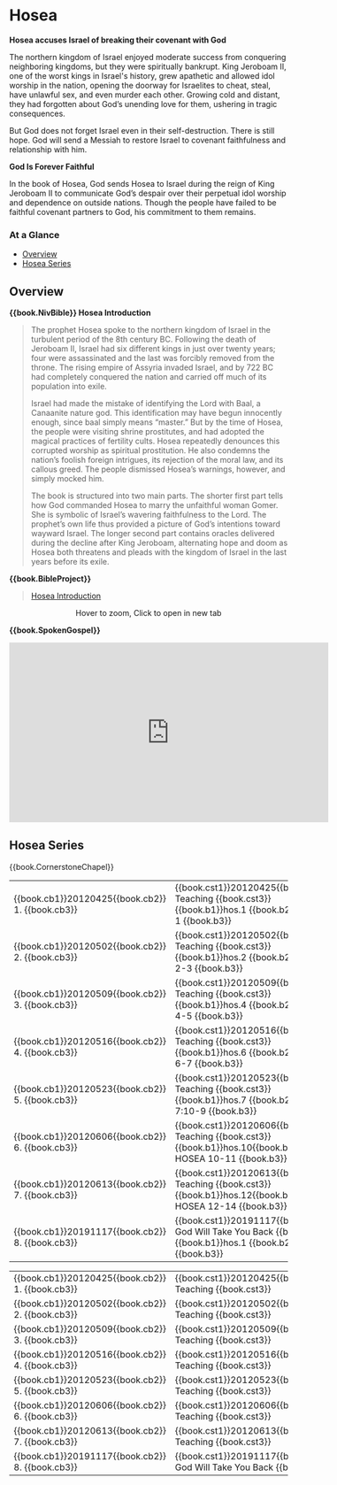 # Hosea

**Hosea accuses Israel of breaking their covenant with God**

The northern kingdom of Israel enjoyed moderate success from
conquering neighboring kingdoms, but they were spiritually
bankrupt. King Jeroboam II, one of the worst kings in Israel's
history, grew apathetic and allowed idol worship in the nation,
opening the doorway for Israelites to cheat, steal, have unlawful sex,
and even murder each other. Growing cold and distant, they had
forgotten about God’s unending love for them, ushering in tragic
consequences.

But God does not forget Israel even in their self-destruction. There
is still hope. God will send a Messiah to restore Israel to covenant
faithfulness and relationship with him.

**God Is Forever Faithful**

In the book of Hosea, God sends Hosea to Israel during the reign of
King Jeroboam II to communicate God’s despair over their perpetual
idol worship and dependence on outside nations. Though the people have
failed to be faithful covenant partners to God, his commitment to them
remains.

### At a Glance

- [Overview](#overview)
- [Hosea Series](#hosea-series)


## Overview


**{{book.NivBible}} Hosea Introduction**

> The prophet Hosea spoke to the northern kingdom of Israel in the
> turbulent period of the 8th century BC. Following the death of Jeroboam
> II, Israel had six different kings in just over twenty years; four
> were assassinated and the last was forcibly removed from the
> throne. The rising empire of Assyria invaded Israel, and by 722 BC had
> completely conquered the nation and carried off much of its population
> into exile.
> 
> Israel had made the mistake of identifying the Lord with Baal, a
> Canaanite nature god. This identification may have begun innocently
> enough, since baal simply means “master.” But by the time of Hosea, the
> people were visiting shrine prostitutes, and had adopted the magical
> practices of fertility cults. Hosea repeatedly denounces this
> corrupted worship as spiritual prostitution. He also condemns the
> nation’s foolish foreign intrigues, its rejection of the moral law,
> and its callous greed. The people dismissed Hosea’s warnings, however,
> and simply mocked him.
> 
> The book is structured into two main parts. The shorter first part
> tells how God commanded Hosea to marry the unfaithful woman Gomer. She
> is symbolic of Israel’s wavering faithfulness to the Lord. The
> prophet’s own life thus provided a picture of God’s intentions toward
> wayward Israel. The longer second part contains oracles delivered
> during the decline after King Jeroboam, alternating hope and doom as
> Hosea both threatens and pleads with the kingdom of Israel in the last
> years before its exile.



**{{book.BibleProject}}**

> [Hosea Introduction](https://bibleproject.com/explore/video/hosea/)

<center>
  <figure>
    <div id="Hosea_BP"></div>
    <figcaption>Hover to zoom, Click to open in new tab</figcaption>
  </figure>
</center>
<script>
  fw.addZoomableImage('Hosea_BP', 'Hosea_BP.png', 75);
</script>


**{{book.SpokenGospel}}**

<p align="center">
  <iframe name="SpokenGospelHoseaVideo"
          id="SpokenGospelHoseaVideo"
          width="577"
          height="325"
          src="https://www.youtube.com/embed/rcgm96YYflk"
          frameborder="0"
          allow="accelerometer; autoplay; encrypted-media; gyroscope; picture-in-picture"
          allowfullscreen></iframe>
</p>




## Hosea Series

{{book.CornerstoneChapel}}

<!-- MASTER: vertical layout for "cell phone" responsive show/hide -->
<div class="phone">
<table>

<tr><td> {{book.cb1}}20120425{{book.cb2}} 1. {{book.cb3}} </td><td> {{book.cst1}}20120425{{book.cst2}} Teaching               {{book.cst3}} <br/> {{book.b1}}hos.1 {{book.b2}} HOSEA 1      {{book.b3}} </td><td> 04/25/2012 <br/>                                        </td>
<tr><td> {{book.cb1}}20120502{{book.cb2}} 2. {{book.cb3}} </td><td> {{book.cst1}}20120502{{book.cst2}} Teaching               {{book.cst3}} <br/> {{book.b1}}hos.2 {{book.b2}} HOSEA 2-3    {{book.b3}} </td><td> 05/02/2012 <br/>                                        </td>
<tr><td> {{book.cb1}}20120509{{book.cb2}} 3. {{book.cb3}} </td><td> {{book.cst1}}20120509{{book.cst2}} Teaching               {{book.cst3}} <br/> {{book.b1}}hos.4 {{book.b2}} HOSEA 4-5    {{book.b3}} </td><td> 05/09/2012 <br/>                                        </td>
<tr><td> {{book.cb1}}20120516{{book.cb2}} 4. {{book.cb3}} </td><td> {{book.cst1}}20120516{{book.cst2}} Teaching               {{book.cst3}} <br/> {{book.b1}}hos.6 {{book.b2}} HOSEA 6-7    {{book.b3}} </td><td> 05/16/2012 <br/>                                        </td>
<tr><td> {{book.cb1}}20120523{{book.cb2}} 5. {{book.cb3}} </td><td> {{book.cst1}}20120523{{book.cst2}} Teaching               {{book.cst3}} <br/> {{book.b1}}hos.7 {{book.b2}} HOSEA 7:10-9 {{book.b3}} </td><td> 05/23/2012 <br/>                                        </td>
<tr><td> {{book.cb1}}20120606{{book.cb2}} 6. {{book.cb3}} </td><td> {{book.cst1}}20120606{{book.cst2}} Teaching               {{book.cst3}} <br/> {{book.b1}}hos.10{{book.b2}} HOSEA 10-11  {{book.b3}} </td><td> 06/06/2012 <br/>                                        </td>
<tr><td> {{book.cb1}}20120613{{book.cb2}} 7. {{book.cb3}} </td><td> {{book.cst1}}20120613{{book.cst2}} Teaching               {{book.cst3}} <br/> {{book.b1}}hos.12{{book.b2}} HOSEA 12-14  {{book.b3}} </td><td> 06/13/2012 <br/>                                        </td>
<tr><td> {{book.cb1}}20191117{{book.cb2}} 8. {{book.cb3}} </td><td> {{book.cst1}}20191117{{book.cst2}} God Will Take You Back {{book.cst3}} <br/> {{book.b1}}hos.1 {{book.b2}} HOSEA        {{book.b3}} </td><td> 11/17/2019 <br/> {{book.csg1}}20191117.pdf{{book.csg2}} </td>

</table>
</div>

<!-- COPY: horizontal layout for "desktop/tablet" responsive show/hide (simply add 2 columns to header and replace TWO FROM <br/> TO </td><td> -->
<div class="desktop">
<table>

<tr><td> {{book.cb1}}20120425{{book.cb2}} 1. {{book.cb3}} </td><td> {{book.cst1}}20120425{{book.cst2}} Teaching               {{book.cst3}} </td><td> {{book.b1}}hos.1 {{book.b2}} HOSEA 1      {{book.b3}} </td><td> 04/25/2012 </td><td>                                        </td>
<tr><td> {{book.cb1}}20120502{{book.cb2}} 2. {{book.cb3}} </td><td> {{book.cst1}}20120502{{book.cst2}} Teaching               {{book.cst3}} </td><td> {{book.b1}}hos.2 {{book.b2}} HOSEA 2-3    {{book.b3}} </td><td> 05/02/2012 </td><td>                                        </td>
<tr><td> {{book.cb1}}20120509{{book.cb2}} 3. {{book.cb3}} </td><td> {{book.cst1}}20120509{{book.cst2}} Teaching               {{book.cst3}} </td><td> {{book.b1}}hos.4 {{book.b2}} HOSEA 4-5    {{book.b3}} </td><td> 05/09/2012 </td><td>                                        </td>
<tr><td> {{book.cb1}}20120516{{book.cb2}} 4. {{book.cb3}} </td><td> {{book.cst1}}20120516{{book.cst2}} Teaching               {{book.cst3}} </td><td> {{book.b1}}hos.6 {{book.b2}} HOSEA 6-7    {{book.b3}} </td><td> 05/16/2012 </td><td>                                        </td>
<tr><td> {{book.cb1}}20120523{{book.cb2}} 5. {{book.cb3}} </td><td> {{book.cst1}}20120523{{book.cst2}} Teaching               {{book.cst3}} </td><td> {{book.b1}}hos.7 {{book.b2}} HOSEA 7:10-9 {{book.b3}} </td><td> 05/23/2012 </td><td>                                        </td>
<tr><td> {{book.cb1}}20120606{{book.cb2}} 6. {{book.cb3}} </td><td> {{book.cst1}}20120606{{book.cst2}} Teaching               {{book.cst3}} </td><td> {{book.b1}}hos.10{{book.b2}} HOSEA 10-11  {{book.b3}} </td><td> 06/06/2012 </td><td>                                        </td>
<tr><td> {{book.cb1}}20120613{{book.cb2}} 7. {{book.cb3}} </td><td> {{book.cst1}}20120613{{book.cst2}} Teaching               {{book.cst3}} </td><td> {{book.b1}}hos.12{{book.b2}} HOSEA 12-14  {{book.b3}} </td><td> 06/13/2012 </td><td>                                        </td>
<tr><td> {{book.cb1}}20191117{{book.cb2}} 8. {{book.cb3}} </td><td> {{book.cst1}}20191117{{book.cst2}} God Will Take You Back {{book.cst3}} </td><td> {{book.b1}}hos.1 {{book.b2}} HOSEA        {{book.b3}} </td><td> 11/17/2019 </td><td> {{book.csg1}}20191117.pdf{{book.csg2}} </td>

</table>
</div>

